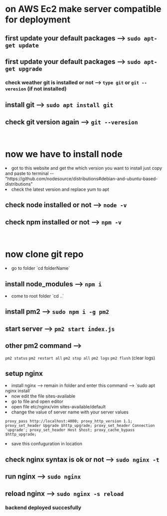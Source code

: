 
<br/>
<h1>on AWS Ec2 make server compatible for deployment</h1>

## first update your default packages --> `sudo apt-get update`
## first update your default packages --> `sudo apt-get upgrade`
### check weather git is installed or not --> `type git` or `git --veresion` (if not installed)
## install git --> `sudo apt install git`
## check git version again --> `git --veresion`

<br/>
<h1>now we have to install node</h1>

<li>got to this website and get the which version you want to install just copy and paste to terminal -- "https://github.com/nodesource/distributions#debian-and-ubuntu-based-distributions"</li>
<li>check the latest version and replace yum to apt</li>

## check node installed or not --> `node -v`
## check npm installed or not --> `npm -v`

<br/>
<h1>now clone git repo</h1>
<li>go to folder  `cd folderName`</li>

## install node_modules --> `npm i`

<li>come to root folder `cd ..`</li>

## install pm2 --> `sudo npm i -g pm2`
## start server --> `pm2 start index.js`

## other pm2 command --> 

`pm2 status`
`pm2 restart all`
`pm2 stop all`
`pm2 logs`
`pm2 flush` (clear logs)


## setup nginx
<li>install nginx --> remain in folder and enter this command --> `sudo apt nginx install`</li>
<li>now edit the file sites-available</li>
<li>go to file and open editor</li>
<li>open file etc/nginx/vim sites-available/default</li>
<li>change the value of server name with your server values</li>

`
                proxy_pass http://localhost:4000;
                proxy_http_version 1.1;
                proxy_set_header Upgrade $http_upgrade;
                proxy_set_header Connection 'upgrade';
                proxy_set_header Host $host;
                proxy_cache_bypass $http_upgrade;
`

<li>save this confuguration in location</li>

## check nginx syntax is ok or not --> `sudo nginx -t` 
## run nginx --> `sudo nginx` 
## reload nginx --> `sudo nginx -s reload`

### backend deployed succesfully
